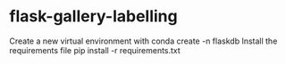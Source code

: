 # flask-gallery-labelling

Create a new virtual environment with 
  conda create -n flaskdb
Install the requirements file
  pip install -r requirements.txt

